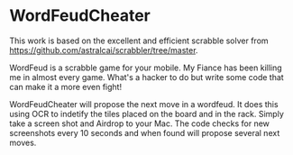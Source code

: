 WordFeudCheater
===============
This work is based on the excellent and efficient scrabble solver from https://github.com/astralcai/scrabbler/tree/master.

WordFeud is a scrabble game for your mobile. My Fiance has been killing me in almost every game.  What's a hacker to do but write some code that can make it a more even fight!


WordFeudCheater will propose the next move in a wordfeud.  It does this using OCR to indetify the tiles placed on the board and in the rack. Simply take a screen shot and Airdrop to your Mac.  The code checks for new screenshots every 10 seconds and when found will propose several next moves.

